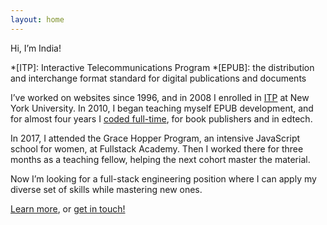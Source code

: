 ```yaml
---
layout: home
---
```


Hi, I’m India!

*[ITP]: Interactive Telecommunications Program
*[EPUB]: the distribution and interchange format standard for digital publications and documents

I’ve worked on websites since 1996, and in 2008 I enrolled in [ITP](https://tisch.nyu.edu/itp) at New York University. In 2010, I began teaching myself EPUB development, and for almost four years I [coded full-time](/projects/e-books.html), for book publishers and in edtech.

In 2017, I attended the Grace Hopper Program, an intensive JavaScript school for women, at Fullstack Academy. Then I worked there for three months as a teaching fellow, helping the next cohort master the material.

Now I’m looking for a full-stack engineering position where I can apply my diverse set of skills while mastering new ones.

[Learn more](/about.html), or [get in touch!](/contact.html)
